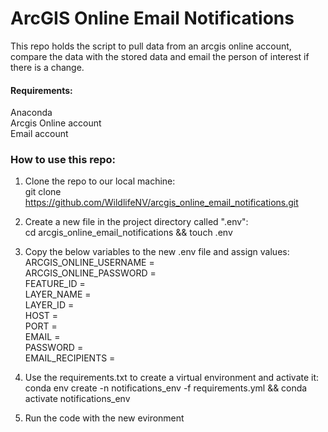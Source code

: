 # ArcGIS Online Email Notifications
This repo holds the script to pull data from an arcgis online account, compare the data with the stored data and email the person of interest if there is a change.

#### Requirements:  
  Anaconda  
  Arcgis Online account  
  Email account  

### How to use this repo:  
1. Clone the repo to our local machine:    
  git clone https://github.com/WildlifeNV/arcgis_online_email_notifications.git  

2. Create a new file in the project directory called ".env":    
  cd arcgis_online_email_notifications && touch .env  

3. Copy the below variables to the new .env file and assign values:  
  ARCGIS_ONLINE_USERNAME =  
  ARCGIS_ONLINE_PASSWORD =  
  FEATURE_ID =  
  LAYER_NAME =  
  LAYER_ID =  
  HOST =  
  PORT =  
  EMAIL =  
  PASSWORD =  
  EMAIL_RECIPIENTS =  
  
 4. Use the requirements.txt to create a virtual environment and activate it:  
     conda env create -n notifications_env -f requirements.yml && conda activate notifications_env
   
 5. Run the code with the new evironment 
